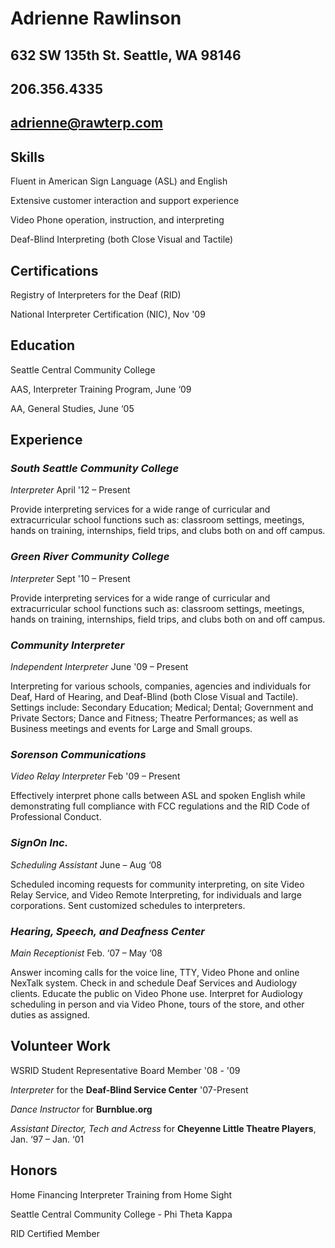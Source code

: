 **Adrienne Rawlinson**
======================
**632 SW 135th St. Seattle, WA 98146**
---------------------
**206.356.4335**
----------------
**adrienne@rawterp.com**
------------------------




## **Skills**

Fluent in American Sign Language (ASL) and English

Extensive customer interaction and support experience

Video Phone operation, instruction, and interpreting

Deaf-Blind Interpreting (both Close Visual and Tactile)

## **Certifications**

Registry of Interpreters for the Deaf (RID)

National Interpreter Certification (NIC), Nov '09

## **Education**

Seattle Central Community College

AAS, Interpreter Training Program, June ‘09 

AA, General Studies, June ‘05

## **Experience**

### _South Seattle Community College_

_Interpreter_ April '12 – Present

Provide interpreting services for a wide range of curricular and extracurricular school functions such as: classroom settings, meetings, hands on training, internships, field trips, and clubs both on and off campus.

### _Green River Community College_

_Interpreter_ Sept '10 – Present

Provide interpreting services for a wide range of curricular and extracurricular school functions such as: classroom settings, meetings, hands on training, internships, field trips, and clubs both on and off campus.

### _Community Interpreter_

_Independent Interpreter_ June '09 – Present

Interpreting for various schools, companies, agencies and individuals for Deaf, Hard of Hearing, and Deaf-Blind (both Close Visual and Tactile). Settings include: Secondary Education; Medical; Dental; Government and Private Sectors; Dance and Fitness;  Theatre Performances; as well as Business meetings and events for Large and Small groups.

### _Sorenson Communications_

_Video Relay Interpreter_ Feb '09 – Present

Effectively interpret phone calls between ASL and spoken English while demonstrating full compliance with FCC regulations and the RID Code of Professional Conduct.

### _SignOn Inc._

_Scheduling Assistant_ June – Aug ‘08

Scheduled incoming requests for community interpreting, on site Video Relay Service, and Video Remote Interpreting, for individuals and large corporations. Sent customized schedules to interpreters.

### _Hearing, Speech, and Deafness Center_

_Main Receptionist_ Feb. ‘07 – May ‘08 

Answer incoming calls for the voice line, TTY, Video Phone and online NexTalk system. Check in and schedule Deaf Services and Audiology clients. Educate the public on Video Phone use. Interpret for Audiology scheduling in person and via Video Phone, tours of the store, and other duties as assigned.

## **Volunteer Work**

WSRID Student Representative Board Member '08 - '09

_Interpreter_ for the **Deaf-Blind Service Center** '07-Present

_Dance Instructor_ for **Burnblue.org** 

_Assistant Director, Tech and Actress_ for **Cheyenne Little Theatre Players**, Jan. ‘97 – Jan. ‘01

## **Honors**

Home Financing Interpreter Training from Home Sight

Seattle Central Community College - Phi Theta Kappa

RID Certified Member 


